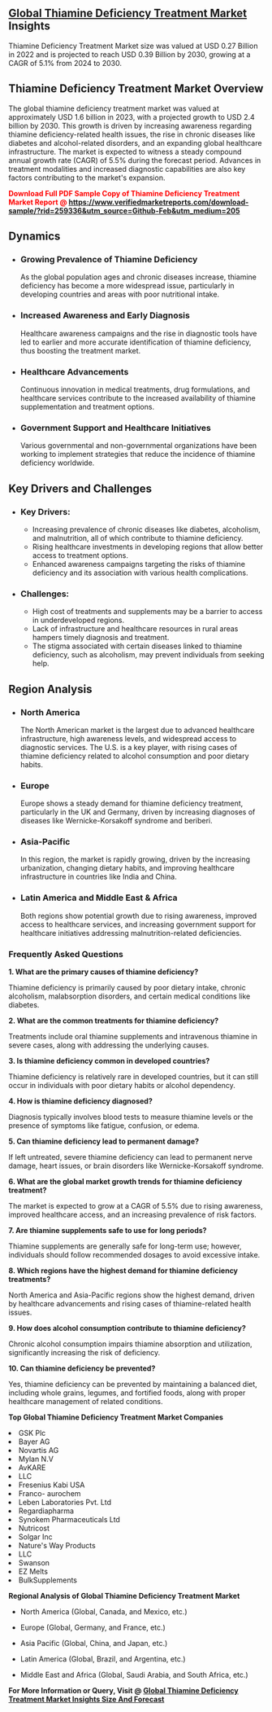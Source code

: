 <h2><a href="https://www.verifiedmarketreports.com/download-sample/?rid=259336&amp;utm_source=Github&amp;utm_medium=205" target="_blank">Global Thiamine Deficiency Treatment Market</a> Insights</h2><p>Thiamine Deficiency Treatment Market size was valued at USD 0.27 Billion in 2022 and is projected to reach USD 0.39 Billion by 2030, growing at a CAGR of 5.1% from 2024 to 2030.</p><p><h2>Thiamine Deficiency Treatment Market Overview</h2> <p>The global thiamine deficiency treatment market was valued at approximately USD 1.6 billion in 2023, with a projected growth to USD 2.4 billion by 2030. This growth is driven by increasing awareness regarding thiamine deficiency-related health issues, the rise in chronic diseases like diabetes and alcohol-related disorders, and an expanding global healthcare infrastructure. The market is expected to witness a steady compound annual growth rate (CAGR) of 5.5% during the forecast period. Advances in treatment modalities and increased diagnostic capabilities are also key factors contributing to the market's expansion.</p> <p><strong><p><span class=""><span style="color: #ff0000;"><strong>Download Full PDF Sample Copy of Thiamine Deficiency Treatment Market Report</strong> @ </span><a href="https://www.verifiedmarketreports.com/download-sample/?rid=259336&amp;utm_source=Github-Feb&amp;utm_medium=205" target="_blank">https://www.verifiedmarketreports.com/download-sample/?rid=259336&amp;utm_source=Github-Feb&amp;utm_medium=205</a></span></p></strong></p> <h2>Dynamics</h2> <ul> <li><h3>Growing Prevalence of Thiamine Deficiency</h3> As the global population ages and chronic diseases increase, thiamine deficiency has become a more widespread issue, particularly in developing countries and areas with poor nutritional intake.</li> <li><h3>Increased Awareness and Early Diagnosis</h3> Healthcare awareness campaigns and the rise in diagnostic tools have led to earlier and more accurate identification of thiamine deficiency, thus boosting the treatment market.</li> <li><h3>Healthcare Advancements</h3> Continuous innovation in medical treatments, drug formulations, and healthcare services contribute to the increased availability of thiamine supplementation and treatment options.</li> <li><h3>Government Support and Healthcare Initiatives</h3> Various governmental and non-governmental organizations have been working to implement strategies that reduce the incidence of thiamine deficiency worldwide.</li> </ul> <h2>Key Drivers and Challenges</h2> <ul> <li><h3>Key Drivers:</h3> <ul> <li>Increasing prevalence of chronic diseases like diabetes, alcoholism, and malnutrition, all of which contribute to thiamine deficiency.</li> <li>Rising healthcare investments in developing regions that allow better access to treatment options.</li> <li>Enhanced awareness campaigns targeting the risks of thiamine deficiency and its association with various health complications.</li> </ul> </li> <li><h3>Challenges:</h3> <ul> <li>High cost of treatments and supplements may be a barrier to access in underdeveloped regions.</li> <li>Lack of infrastructure and healthcare resources in rural areas hampers timely diagnosis and treatment.</li> <li>The stigma associated with certain diseases linked to thiamine deficiency, such as alcoholism, may prevent individuals from seeking help.</li> </ul> </li> </ul> <h2>Region Analysis</h2> <ul> <li><h3>North America</h3> The North American market is the largest due to advanced healthcare infrastructure, high awareness levels, and widespread access to diagnostic services. The U.S. is a key player, with rising cases of thiamine deficiency related to alcohol consumption and poor dietary habits.</li> <li><h3>Europe</h3> Europe shows a steady demand for thiamine deficiency treatment, particularly in the UK and Germany, driven by increasing diagnoses of diseases like Wernicke-Korsakoff syndrome and beriberi.</li> <li><h3>Asia-Pacific</h3> In this region, the market is rapidly growing, driven by the increasing urbanization, changing dietary habits, and improving healthcare infrastructure in countries like India and China.</li> <li><h3>Latin America and Middle East & Africa</h3> Both regions show potential growth due to rising awareness, improved access to healthcare services, and increasing government support for healthcare initiatives addressing malnutrition-related deficiencies.</li> </ul> <h3>Frequently Asked Questions</h3> <p><strong>1. What are the primary causes of thiamine deficiency?</strong></p> <p>Thiamine deficiency is primarily caused by poor dietary intake, chronic alcoholism, malabsorption disorders, and certain medical conditions like diabetes.</p> <p><strong>2. What are the common treatments for thiamine deficiency?</strong></p> <p>Treatments include oral thiamine supplements and intravenous thiamine in severe cases, along with addressing the underlying causes.</p> <p><strong>3. Is thiamine deficiency common in developed countries?</strong></p> <p>Thiamine deficiency is relatively rare in developed countries, but it can still occur in individuals with poor dietary habits or alcohol dependency.</p> <p><strong>4. How is thiamine deficiency diagnosed?</strong></p> <p>Diagnosis typically involves blood tests to measure thiamine levels or the presence of symptoms like fatigue, confusion, or edema.</p> <p><strong>5. Can thiamine deficiency lead to permanent damage?</strong></p> <p>If left untreated, severe thiamine deficiency can lead to permanent nerve damage, heart issues, or brain disorders like Wernicke-Korsakoff syndrome.</p> <p><strong>6. What are the global market growth trends for thiamine deficiency treatment?</strong></p> <p>The market is expected to grow at a CAGR of 5.5% due to rising awareness, improved healthcare access, and an increasing prevalence of risk factors.</p> <p><strong>7. Are thiamine supplements safe to use for long periods?</strong></p> <p>Thiamine supplements are generally safe for long-term use; however, individuals should follow recommended dosages to avoid excessive intake.</p> <p><strong>8. Which regions have the highest demand for thiamine deficiency treatments?</strong></p> <p>North America and Asia-Pacific regions show the highest demand, driven by healthcare advancements and rising cases of thiamine-related health issues.</p> <p><strong>9. How does alcohol consumption contribute to thiamine deficiency?</strong></p> <p>Chronic alcohol consumption impairs thiamine absorption and utilization, significantly increasing the risk of deficiency.</p> <p><strong>10. Can thiamine deficiency be prevented?</strong></p> <p>Yes, thiamine deficiency can be prevented by maintaining a balanced diet, including whole grains, legumes, and fortified foods, along with proper healthcare management of related conditions.</p> </p><p><strong>Top Global Thiamine Deficiency Treatment Market Companies</strong></p><div data-test-id=""><p><li>GSK Plc</li><li> Bayer AG</li><li> Novartis AG</li><li> Mylan N.V</li><li> AvKARE</li><li> LLC</li><li> Fresenius Kabi USA</li><li> Franco- aurochem</li><li> Leben Laboratories Pvt. Ltd</li><li> Regardiapharma</li><li> Synokem Pharmaceuticals Ltd</li><li> Nutricost</li><li> Solgar Inc</li><li> Nature's Way Products</li><li> LLC</li><li> Swanson</li><li> EZ Melts</li><li> BulkSupplements</li></p><div><strong>Regional Analysis of&nbsp;Global Thiamine Deficiency Treatment Market</strong></div><ul><li dir="ltr"><p dir="ltr">North America&nbsp;(Global, Canada, and Mexico, etc.)</p></li><li dir="ltr"><p dir="ltr">Europe (Global, Germany, and France, etc.)</p></li><li dir="ltr"><p dir="ltr">Asia Pacific&nbsp;(Global, China, and Japan, etc.)</p></li><li dir="ltr"><p dir="ltr">Latin America&nbsp;(Global, Brazil, and Argentina, etc.)</p></li><li dir="ltr">Middle East and Africa&nbsp;(Global, Saudi Arabia, and South Africa, etc.)</li></ul><p><strong>For More Information or Query, Visit @&nbsp;</strong><strong><a href="https://www.verifiedmarketreports.com/product/thiamine-deficiency-treatment-market/?utm_source=Github&amp;utm_medium=205" target="_blank">Global Thiamine Deficiency Treatment Market Insights Size And Forecast</a></strong></p></div>
